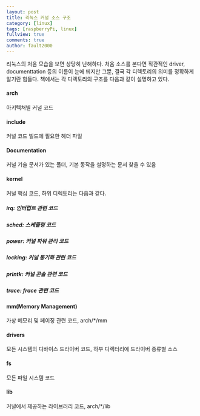 ```yaml
---
layout: post
title: 리눅스 커널 소스 구조
category: [linux]
tags: [raspberryPi, linux]
fullview: true
comments: true
author: fault2000
---
```


리눅스의 처음 모습을 보면 상당히 난해하다. 처음 소스를 본다면 직관적인 driver, documenttation 등의 이름이 눈에 띄지만 그뿐, 결국 각 디렉토리의 의미를 정확하게 알기란 힘들다.
책에서는 각 디렉토리의 구조를 다음과 같이 설명하고 있다.
<h4>arch</h4>
아키텍쳐별 커널 코드
<h4>include</h4>
커널 코드 빌드에 필요한 헤더 파일
<h4>Documentation</h4>
커널 기술 문서가 있는 폴더, 기본 동작을 설명하는 문서 찾을 수 있음
<h4>kernel</h4>
커널 핵심 코드, 하위 디렉토리는 다음과 같다.
<h5>irq: 인터럽트 관련 코드</h5>
<h5>sched: 스케줄링 코드</h5>
<h5>power: 커널 파워 관리 코드</h5>
<h5>locking: 커널 동기화 관련 코드</h5>
<h5>printk: 커널 콘솔 관련 코드</h5>
<h5>trace: frace 관련 코드</h5>
<h4>mm(Memory Management)</h4>
가상 메모리 및 페이징 관련 코드, arch/*/mm
<h4>drivers</h4>
모든 시스템의 디바이스 드라이버 코드, 하부 디렉터리에 드라이버 종류별 소스
<h4>fs</h4>
모든 파일 시스템 코드
<h4>lib</h4>
커널에서 제공하는 라이브러리 코드, arch/*/lib

